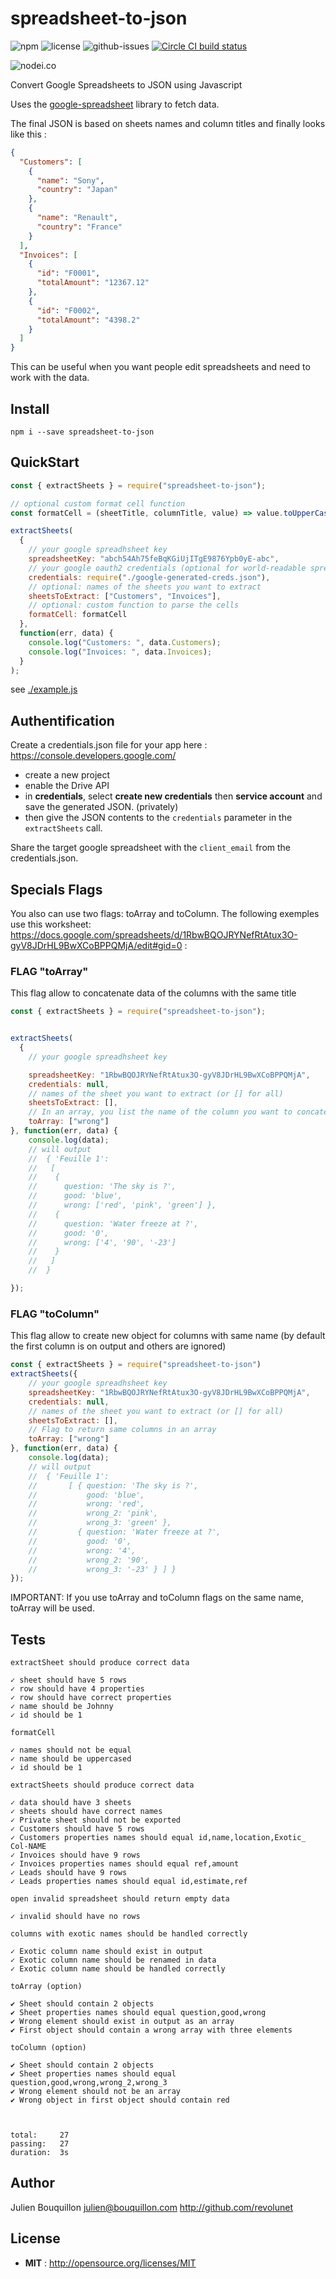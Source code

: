 # spreadsheet-to-json

![npm](https://img.shields.io/npm/v/spreadsheet-to-json.svg) ![license](https://img.shields.io/npm/l/spreadsheet-to-json.svg) ![github-issues](https://img.shields.io/github/issues/revolunet/spreadsheet-to-json.svg) [![Circle CI build status](https://circleci.com/gh/revolunet/spreadsheet-to-json.svg?style=svg)](https://circleci.com/gh/revolunet/spreadsheet-to-json)

![nodei.co](https://nodei.co/npm/spreadsheet-to-json.png?downloads=true&downloadRank=true&stars=true)

Convert Google Spreadsheets to JSON using Javascript

Uses the [google-spreadsheet](https://www.npmjs.com/package/google-spreadsheet) library to fetch data.

The final JSON is based on sheets names and column titles and finally looks like this :

```json
{
  "Customers": [
    {
      "name": "Sony",
      "country": "Japan"
    },
    {
      "name": "Renault",
      "country": "France"
    }
  ],
  "Invoices": [
    {
      "id": "F0001",
      "totalAmount": "12367.12"
    },
    {
      "id": "F0002",
      "totalAmount": "4398.2"
    }
  ]
}
```

This can be useful when you want people edit spreadsheets and need to work with the data.

## Install

`npm i --save spreadsheet-to-json`

## QuickStart

```js
const { extractSheets } = require("spreadsheet-to-json");

// optional custom format cell function
const formatCell = (sheetTitle, columnTitle, value) => value.toUpperCase();

extractSheets(
  {
    // your google spreadhsheet key
    spreadsheetKey: "abch54Ah75feBqKGiUjITgE9876Ypb0yE-abc",
    // your google oauth2 credentials (optional for world-readable spreadsheets)
    credentials: require("./google-generated-creds.json"),
    // optional: names of the sheets you want to extract
    sheetsToExtract: ["Customers", "Invoices"],
    // optional: custom function to parse the cells
    formatCell: formatCell
  },
  function(err, data) {
    console.log("Customers: ", data.Customers);
    console.log("Invoices: ", data.Invoices);
  }
);
```

see [./example.js](./example.js)

## Authentification

Create a credentials.json file for your app here : https://console.developers.google.com/

- create a new project
- enable the Drive API
- in **credentials**, select **create new credentials** then **service account** and save the generated JSON. (privately)
- then give the JSON contents to the `credentials` parameter in the `extractSheets` call.

Share the target google spreadsheet with the `client_email` from the credentials.json.


## Specials Flags
You also can use two flags: toArray and toColumn.
The following exemples use this worksheet: https://docs.google.com/spreadsheets/d/1RbwBQOJRYNefRtAtux3O-gyV8JDrHL9BwXCoBPPQMjA/edit#gid=0 :


### FLAG "toArray"
This flag allow to concatenate data of the columns with the same title
```js
const { extractSheets } = require("spreadsheet-to-json");


extractSheets(
  {
    // your google spreadhsheet key

    spreadsheetKey: "1RbwBQOJRYNefRtAtux3O-gyV8JDrHL9BwXCoBPPQMjA",
    credentials: null,
    // names of the sheet you want to extract (or [] for all)
    sheetsToExtract: [],
    // In an array, you list the name of the column you want to concatenate
    toArray: ["wrong"]
}, function(err, data) {
    console.log(data);
    // will output 
    //  { 'Feuille 1': 
    //   [
    //    {
    //      question: 'The sky is ?', 
    //      good: 'blue',
    //      wrong: ['red', 'pink', 'green'] },
    //    { 
    //      question: 'Water freeze at ?',
    //      good: '0',
    //      wrong: ['4', '90', '-23']
    //    } 
    //   ]
    //  }

});

```

### FLAG "toColumn"
This flag allow to create new object for columns with same name (by default the first column is on output and others are ignored)
```js
const { extractSheets } = require("spreadsheet-to-json")
extractSheets({
    // your google spreadhsheet key
    spreadsheetKey: "1RbwBQOJRYNefRtAtux3O-gyV8JDrHL9BwXCoBPPQMjA",
    credentials: null,
    // names of the sheet you want to extract (or [] for all)
    sheetsToExtract: [],
    // Flag to return same columns in an array
    toArray: ["wrong"]
}, function(err, data) {
    console.log(data);
    // will output 
    //  { 'Feuille 1': 
    //       [ { question: 'The sky is ?',
    //           good: 'blue',
    //           wrong: 'red',
    //           wrong_2: 'pink',
    //           wrong_3: 'green' },
    //         { question: 'Water freeze at ?',
    //           good: '0',
    //           wrong: '4',
    //           wrong_2: '90',
    //           wrong_3: '-23' } ] }
});
```

IMPORTANT: If you use toArray and toColumn flags on the same name, toArray will be used.

## Tests

```
extractSheet should produce correct data

✓ sheet should have 5 rows
✓ row should have 4 properties
✓ row should have correct properties
✓ name should be Johnny
✓ id should be 1

formatCell

✓ names should not be equal
✓ name should be uppercased
✓ id should be 1

extractSheets should produce correct data

✓ data should have 3 sheets
✓ sheets should have correct names
✓ Private sheet should not be exported
✓ Customers should have 5 rows
✓ Customers properties names should equal id,name,location,Exotic_ Col-NAME
✓ Invoices should have 9 rows
✓ Invoices properties names should equal ref,amount
✓ Leads should have 9 rows
✓ Leads properties names should equal id,estimate,ref

open invalid spreadsheet should return empty data

✓ invalid should have no rows

columns with exotic names should be handled correctly

✓ Exotic column name should exist in output
✓ Exotic column name should be renamed in data
✓ Exotic column name should be handled correctly

toArray (option)

✔ Sheet should contain 2 objects
✔ Sheet properties names should equal question,good,wrong
✔ Wrong element should exist in output as an array
✔ First object should contain a wrong array with three elements

toColumn (option)

✔ Sheet should contain 2 objects
✔ Sheet properties names should equal question,good,wrong,wrong_2,wrong_3
✔ Wrong element should not be an array
✔ Wrong object in first object should contain red



total:     27
passing:   27
duration:  3s
```

## Author

Julien Bouquillon <julien@bouquillon.com> http://github.com/revolunet

## License

- **MIT** : http://opensource.org/licenses/MIT
